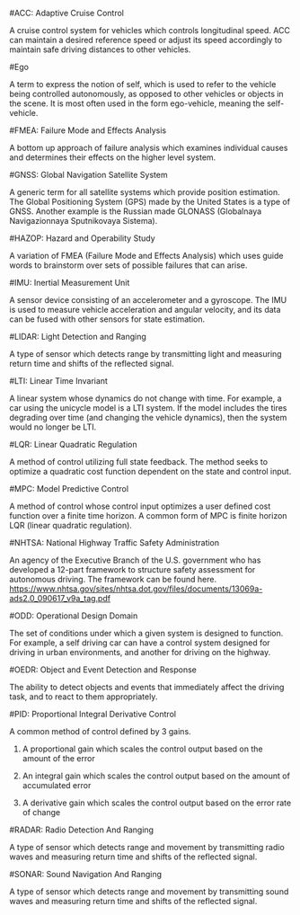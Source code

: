 #ACC: Adaptive Cruise Control

A cruise control system for vehicles which controls longitudinal speed. ACC can maintain a desired reference speed or adjust its speed accordingly to maintain safe driving distances to other vehicles.

#Ego

A term to express the notion of self, which is used to refer to the vehicle being controlled autonomously, as opposed to other vehicles or objects in the scene. It is most often used in the form ego-vehicle, meaning the self-vehicle.

#FMEA: Failure Mode and Effects Analysis

A bottom up approach of failure analysis which examines individual causes and determines their effects on the higher level system.

#GNSS: Global Navigation Satellite System

A generic term for all satellite systems which provide position estimation. The Global Positioning System (GPS) made by the United States is a type of GNSS. Another example is the Russian made GLONASS (Globalnaya Navigazionnaya Sputnikovaya Sistema).

#HAZOP: Hazard and Operability Study

A variation of FMEA (Failure Mode and Effects Analysis) which uses guide words to brainstorm over sets of possible failures that can arise.

#IMU: Inertial Measurement Unit

A sensor device consisting of an accelerometer and a gyroscope. The IMU is used to measure vehicle acceleration and angular velocity, and its data can be fused with other sensors for state estimation.

#LIDAR: Light Detection and Ranging

A type of sensor which detects range by transmitting light and measuring return time and shifts of the reflected signal.

#LTI: Linear Time Invariant

A linear system whose dynamics do not change with time. For example, a car using the unicycle model is a LTI system. If the model includes the tires degrading over time (and changing the vehicle dynamics), then the system would no longer be LTI.

#LQR: Linear Quadratic Regulation

A method of control utilizing full state feedback. The method seeks to optimize a quadratic cost function dependent on the state and control input.

#MPC: Model Predictive Control

A method of control whose control input optimizes a user defined cost function over a finite time horizon. A common form of MPC is finite horizon LQR (linear quadratic regulation).

#NHTSA: National Highway Traffic Safety Administration

An agency of the Executive Branch of the U.S. government who has developed a 12-part framework to structure safety assessment for autonomous driving. The framework can be found here. https://www.nhtsa.gov/sites/nhtsa.dot.gov/files/documents/13069a-ads2.0_090617_v9a_tag.pdf

#ODD: Operational Design Domain

The set of conditions under which a given system is designed to function. For example, a self driving car can have a control system designed for driving in urban environments, and another for driving on the highway.

#OEDR: Object and Event Detection and Response

The ability to detect objects and events that immediately affect the driving task, and to react to them appropriately.

#PID: Proportional Integral Derivative Control

A common method of control defined by 3 gains.

1) A proportional gain which scales the control output based on the amount of the error

2) An integral gain which scales the control output based on the amount of accumulated error

3) A derivative gain which scales the control output based on the error rate of change

#RADAR: Radio Detection And Ranging

A type of sensor which detects range and movement by transmitting radio waves and measuring return time and shifts of the reflected signal.

#SONAR: Sound Navigation And Ranging

A type of sensor which detects range and movement by transmitting sound waves and measuring return time and shifts of the reflected signal.